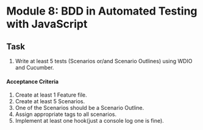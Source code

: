 # Module 8: BDD in Automated Testing with JavaScript

## Task

1. Write at least 5 tests (Scenarios or/and Scenario Outlines) using WDIO and Cucumber.

#### Acceptance Criteria

1. Create at least 1 Feature file.
1. Create at least 5 Scenarios.
1. One of the Scenarios should be a Scenario Outline.
1. Assign appropriate tags to all scenarios.
1. Implement at least one hook(just a console log one is fine).
